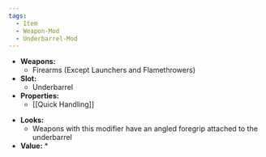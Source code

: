 ```yaml
---
tags:
  - Item
  - Weapon-Mod
  - Underbarrel-Mod
---
```

- **Weapons:**
	- Firearms (Except Launchers and Flamethrowers)
- **Slot:**
	- Underbarrel
- **Properties:**
	- [[Quick Handling]]
* **Looks:**
	* Weapons with this modifier have an angled foregrip attached to the underbarrel
* **Value:**
	* 